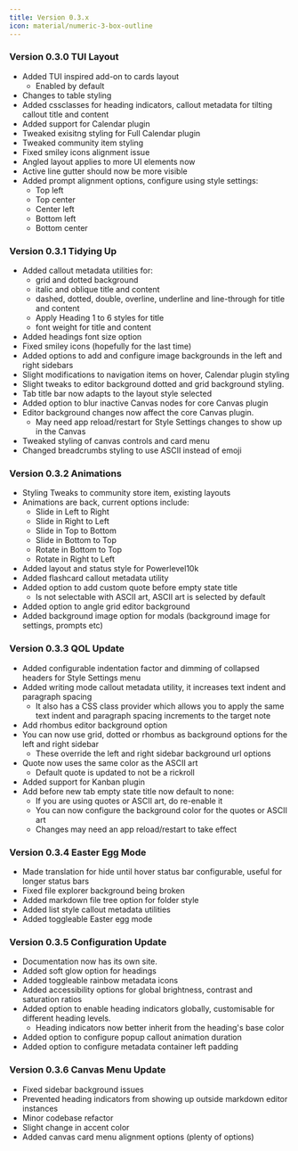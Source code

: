 ```yaml
---
title: Version 0.3.x
icon: material/numeric-3-box-outline
---
```


### Version 0.3.0 TUI Layout
- Added TUI inspired add-on to cards layout
  - Enabled by default
- Changes to table styling
- Added cssclasses for heading indicators, callout metadata for tilting callout title and content
- Added support for Calendar plugin
- Tweaked exisitng styling for Full Calendar plugin
- Tweaked community item styling
- Fixed smiley icons alignment issue
- Angled layout applies to more UI elements now
- Active line gutter should now be more visible
- Added prompt alignment options, configure using style settings:
  - Top left
  - Top center
  - Center left
  - Bottom left
  - Bottom center

### Version 0.3.1 Tidying Up
- Added callout metadata utilities for:
  - grid and dotted background
  - italic and oblique title and content
  - dashed, dotted, double, overline, underline and line-through for title and content
  - Apply Heading 1 to 6 styles for title
  - font weight for title and content
- Added headings font size option
- Fixed smiley icons (hopefully for the last time)
- Added options to add and configure image backgrounds in the left and right sidebars
- Slight modifications to navigation items on hover, Calendar plugin styling
- Slight tweaks to editor background dotted and grid background styling. 
- Tab title bar now adapts to the layout style selected
- Added option to blur inactive Canvas nodes for core Canvas plugin
- Editor background changes now affect the core Canvas plugin.
  - May need app reload/restart for Style Settings changes to show up in the Canvas
- Tweaked styling of canvas controls and card menu
- Changed breadcrumbs styling to use ASCII instead of emoji

### Version 0.3.2 Animations
- Styling Tweaks to community store item, existing layouts
- Animations are back, current options include:
  - Slide in Left to Right
  - Slide in Right to Left
  - Slide in Top to Bottom
  - Slide in Bottom to Top
  - Rotate in Bottom to Top
  - Rotate in Right to Left
- Added layout and status style for Powerlevel10k
- Added flashcard callout metadata utility
- Added option to add custom quote before empty state title
  - Is not selectable with ASCII art, ASCII art is selected by default
- Added option to angle grid editor background 
- Added background image option for modals (background image for settings, prompts etc)

### Version 0.3.3 QOL Update
- Added configurable indentation factor and dimming of collapsed headers for Style Settings menu
- Added writing mode callout metadata utility, it increases text indent and paragraph spacing
  - It also has a CSS class provider which allows you to apply the same text indent and paragraph spacing increments to the target note
- Add rhombus editor background option
- You can now use grid, dotted or rhombus as background options for the left and right sidebar
  - These override the left and right sidebar background url options
- Quote now uses the same color as the ASCII art
  - Default quote is updated to not be a rickroll
- Added support for Kanban plugin
- Add before new tab empty state title now default to none:
  - If you are using quotes or ASCII art, do re-enable it
  - You can now configure the background color for the quotes or ASCII art
  - Changes may need an app reload/restart to take effect

### Version 0.3.4 Easter Egg Mode
- Made translation for hide until hover status bar configurable, useful for longer status bars
- Fixed file explorer background being broken
- Added markdown file tree option for folder style
- Added list style callout metadata utilities
- Added toggleable Easter egg mode

### Version 0.3.5 Configuration Update
- Documentation now has its own site.
- Added soft glow option for headings
- Added toggleable rainbow metadata icons
- Added accessibility options for global brightness, contrast and saturation ratios
- Added option to enable heading indicators globally, customisable for different heading levels.
  - Heading indicators now better inherit from the heading's base color
- Added option to configure popup callout animation duration
- Added option to configure metadata container left padding

### Version 0.3.6 Canvas Menu Update
- Fixed sidebar background issues
- Prevented heading indicators from showing up outside markdown editor instances
- Minor codebase refactor
- Slight change in accent color
- Added canvas card menu alignment options (plenty of options)